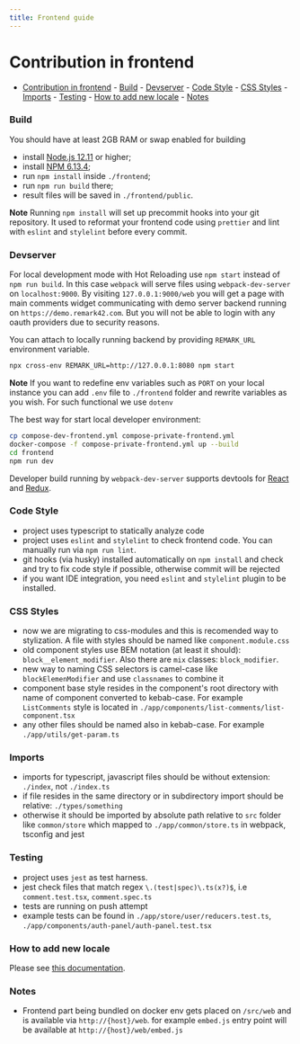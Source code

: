 ```yaml
---
title: Frontend guide
---
```


# Contribution in frontend

- [Contribution in frontend](#contribution-in-frontend)
		- [Build](#build)
		- [Devserver](#devserver)
		- [Code Style](#code-style)
		- [CSS Styles](#css-styles)
		- [Imports](#imports)
		- [Testing](#testing)
		- [How to add new locale](#how-to-add-new-locale)
		- [Notes](#notes)

### Build

You should have at least 2GB RAM or swap enabled for building

- install [Node.js 12.11](https://nodejs.org/en/) or higher;
- install [NPM 6.13.4](https://www.npmjs.com/package/npm);
- run `npm install` inside `./frontend`;
- run `npm run build` there;
- result files will be saved in `./frontend/public`.

**Note** Running `npm install` will set up precommit hooks into your git repository.
It used to reformat your frontend code using `prettier` and lint with `eslint` and `stylelint` before every commit.

### Devserver

For local development mode with Hot Reloading use `npm start` instead of `npm run build`.
In this case `webpack` will serve files using `webpack-dev-server` on `localhost:9000`.
By visiting `127.0.0.1:9000/web` you will get a page with main comments widget
communicating with demo server backend running on `https://demo.remark42.com`.
But you will not be able to login with any oauth providers due to security reasons.

You can attach to locally running backend by providing `REMARK_URL` environment variable.

```sh
npx cross-env REMARK_URL=http://127.0.0.1:8080 npm start
```

**Note** If you want to redefine env variables such as `PORT` on your local instance you can add `.env` file
to `./frontend` folder and rewrite variables as you wish. For such functional we use `dotenv`

The best way for start local developer environment:

```sh
cp compose-dev-frontend.yml compose-private-frontend.yml
docker-compose -f compose-private-frontend.yml up --build
cd frontend
npm run dev
```

Developer build running by `webpack-dev-server` supports devtools for [React](https://github.com/facebook/react-devtools) and
[Redux](https://github.com/zalmoxisus/redux-devtools-extension).

### Code Style

- project uses typescript to statically analyze code
- project uses `eslint` and `stylelint` to check frontend code. You can manually run via `npm run lint`.
- git hooks (via husky) installed automatically on `npm install` and check and try to fix code style if possible, otherwise commit will be rejected
- if you want IDE integration, you need `eslint` and `stylelint` plugin to be installed.

### CSS Styles

- now we are migrating to css-modules and this is recomended way to stylization. A file with styles should be named like `component.module.css`
- old component styles use BEM notation (at least it should): `block__element_modifier`. Also there are `mix` classes: `block_modifier`.
- new way to naming CSS selectors is camel-case like `blockElemenModifier` and use `classnames` to combine it
- component base style resides in the component's root directory with name of component converted to kebab-case. For example `ListComments` style is located in `./app/components/list-comments/list-component.tsx`
- any other files should be named also in kebab-case. For example `./app/utils/get-param.ts`

### Imports

- imports for typescript, javascript files should be without extension: `./index`, not `./index.ts`
- if file resides in the same directory or in subdirectory import should be relative: `./types/something`
- otherwise it should be imported by absolute path relative to `src` folder like `common/store` which mapped to `./app/common/store.ts` in webpack, tsconfig and jest

### Testing

- project uses `jest` as test harness.
- jest check files that match regex `\.(test|spec)\.ts(x?)$`, i.e `comment.test.tsx`, `comment.spec.ts`
- tests are running on push attempt
- example tests can be found in `./app/store/user/reducers.test.ts`, `./app/components/auth-panel/auth-panel.test.tsx`

### How to add new locale

Please see [this documentation](../translation.md).

### Notes

- Frontend part being bundled on docker env gets placed on `/src/web` and is available via `http://{host}/web`. for example `embed.js` entry point will be available at `http://{host}/web/embed.js`
